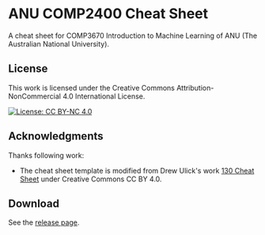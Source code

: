 # ANU COMP2400 Cheat Sheet

A cheat sheet for COMP3670 Introduction to Machine Learning of ANU (The Australian National University).

## License

This work is licensed under the Creative Commons Attribution-NonCommercial 4.0 International License.

[![License: CC BY-NC 4.0](https://img.shields.io/badge/License-CC%20BY--NC%204.0-lightgrey.svg)](https://creativecommons.org/licenses/by-nc/4.0/)

## Acknowledgments

Thanks following work:

- The cheat sheet template is modified from Drew Ulick's work [130 Cheat Sheet](https://www.overleaf.com/articles/130-cheat-sheet/ntwtkmpxmgrp) under Creative Commons CC BY 4.0.

## Download

See the [release page](https://github.com/y-guang/comp3670-cheatsheet/releases/tag/release).
